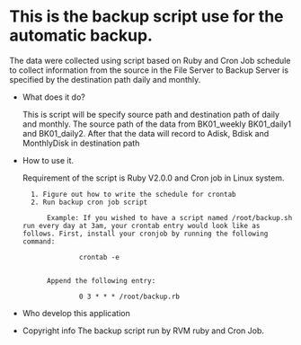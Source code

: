 # This is the backup script use for the automatic backup. 

The data were collected using  script based on Ruby and Cron Job schedule to collect information from the source in the File Server to Backup Server is specified by the destination path daily and monthly.

- What does it do? 
    
	This is script will be specify source path and destination path of daily and
monthly. The source path of the data from BK01_weekly
BK01_daily1 and BK01_daily2. After that the data will record to Adisk, Bdisk and MonthlyDisk in destination path

- How to use it. 

	Requirement of the script is Ruby V2.0.0 and Cron job in Linux system.
    		
		1. Figure out how to write the schedule for crontab
		2. Run backup cron job script 

			Example: If you wished to have a script named /root/backup.sh run every day at 3am, your crontab entry would look like as follows. First, install your cronjob by running the following command:
    		
    				crontab -e


			Append the following entry:
    		
    				0 3 * * * /root/backup.rb

- Who develop this application

- Copyright info
    The backup script run by RVM ruby and Cron Job.
